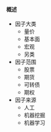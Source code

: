 #### 概述
- 因子大类
  - 量价
  - 基本面
  - 宏观
  - 另类
- 因子范围
  - 股票
  - 期货
  - 可转债
  - 期权
- 因子来源
  - 人工
  - 机器挖掘
  - 机器学习